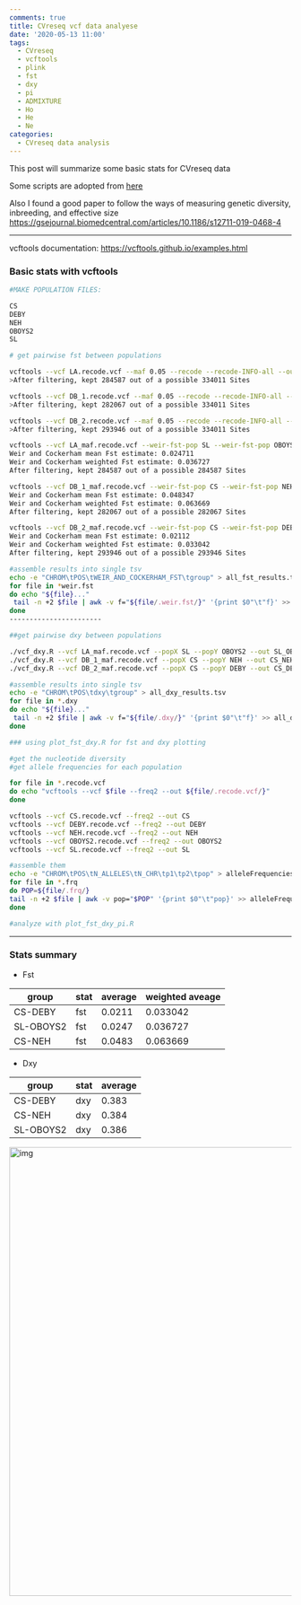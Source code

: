 ```yaml
---
comments: true
title: CVreseq vcf data analyese
date: '2020-05-13 11:00'
tags:
  - CVreseq
  - vcftools
  - plink
  - fst
  - dxy
  - pi
  - ADMIXTURE
  - Ho
  - He
  - Ne
categories:
  - CVreseq data analysis
---
```


This post will summarize some basic stats for CVreseq data

Some scripts are adopted from [here](https://github.com/grovesdixon/caveRAD/blob/master/cave_RAD_processing_walkthrough.txt)

Also I found a good paper to follow the ways of measuring genetic diversity, inbreeding, and effective size 
https://gsejournal.biomedcentral.com/articles/10.1186/s12711-019-0468-4

--- 

vcftools documentation: https://vcftools.github.io/examples.html

### Basic stats with vcftools

```sh
#MAKE POPULATION FILES: 

CS   
DEBY   
NEH   
OBOYS2   
SL   

# get pairwise fst between populations

vcftools --vcf LA.recode.vcf --maf 0.05 --recode --recode-INFO-all --out LA_maf
>After filtering, kept 284587 out of a possible 334011 Sites

vcftools --vcf DB_1.recode.vcf --maf 0.05 --recode --recode-INFO-all --out DB_1_maf
>After filtering, kept 282067 out of a possible 334011 Sites

vcftools --vcf DB_2.recode.vcf --maf 0.05 --recode --recode-INFO-all --out DB_2_maf
>After filtering, kept 293946 out of a possible 334011 Sites

vcftools --vcf LA_maf.recode.vcf --weir-fst-pop SL --weir-fst-pop OBOYS2 --out SL_OBOYS2
Weir and Cockerham mean Fst estimate: 0.024711
Weir and Cockerham weighted Fst estimate: 0.036727
After filtering, kept 284587 out of a possible 284587 Sites

vcftools --vcf DB_1_maf.recode.vcf --weir-fst-pop CS --weir-fst-pop NEH --out CS_NEH
Weir and Cockerham mean Fst estimate: 0.048347
Weir and Cockerham weighted Fst estimate: 0.063669
After filtering, kept 282067 out of a possible 282067 Sites

vcftools --vcf DB_2_maf.recode.vcf --weir-fst-pop CS --weir-fst-pop DEBY --out CS_DEBY
Weir and Cockerham mean Fst estimate: 0.02112
Weir and Cockerham weighted Fst estimate: 0.033042
After filtering, kept 293946 out of a possible 293946 Sites

#assemble results into single tsv
echo -e "CHROM\tPOS\tWEIR_AND_COCKERHAM_FST\tgroup" > all_fst_results.tsv
for file in *weir.fst
do echo "${file}..."
 tail -n +2 $file | awk -v f="${file/.weir.fst/}" '{print $0"\t"f}' >> all_fst_results.tsv
done
-----------------------

##get pairwise dxy between populations

./vcf_dxy.R --vcf LA_maf.recode.vcf --popX SL --popY OBOYS2 --out SL_OBOYS2.dxy
./vcf_dxy.R --vcf DB_1_maf.recode.vcf --popX CS --popY NEH --out CS_NEH.dxy
./vcf_dxy.R --vcf DB_2_maf.recode.vcf --popX CS --popY DEBY --out CS_DEBY.dxy

#assemble results into single tsv
echo -e "CHROM\tPOS\tdxy\tgroup" > all_dxy_results.tsv
for file in *.dxy
do echo "${file}..."
 tail -n +2 $file | awk -v f="${file/.dxy/}" '{print $0"\t"f}' >> all_dxy_results.tsv
done

### using plot_fst_dxy.R for fst and dxy plotting

#get the nucleotide diversity
#get allele frequencies for each population

for file in *.recode.vcf
do echo "vcftools --vcf $file --freq2 --out ${file/.recode.vcf/}"
done

vcftools --vcf CS.recode.vcf --freq2 --out CS
vcftools --vcf DEBY.recode.vcf --freq2 --out DEBY
vcftools --vcf NEH.recode.vcf --freq2 --out NEH
vcftools --vcf OBOYS2.recode.vcf --freq2 --out OBOYS2
vcftools --vcf SL.recode.vcf --freq2 --out SL

#assemble them
echo -e "CHROM\tPOS\tN_ALLELES\tN_CHR\tp1\tp2\tpop" > alleleFrequencies.tsv
for file in *.frq
do POP=${file/.frq/}
tail -n +2 $file | awk -v pop="$POP" '{print $0"\t"pop}' >> alleleFrequencies.tsv
done

#analyze with plot_fst_dxy_pi.R
```
---

### Stats summary

- Fst
    
 | group   |  stat   | average | weighted aveage |
 |---------|---------|---------|-----------------|        
 | CS-DEBY |   fst   | 0.0211  | 0.033042        |
 |SL-OBOYS2|   fst   | 0.0247  | 0.036727        |  
 | CS-NEH  |   fst   | 0.0483  | 0.063669        |  
 
- Dxy

 | group   |  stat   | average | 
 |---------|---------|---------|          
 | CS-DEBY |   dxy   | 0.383   |   
 | CS-NEH  |   dxy   | 0.384   |   
 |SL-OBOYS2|   dxy   | 0.386   |  

<img src="https://hzz0024.github.io/images/CVreseq/fst_dxy.jpeg" alt="img" width="800"/>



 
```